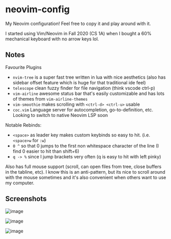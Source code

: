 ﻿# neovim-config

My Neovim configuration! Feel free to copy it and play around with it.

I started using Vim/Neovim in Fall 2020 (CS 1A) when I bought a 60% mechanical keyboard with no arrow keys lol.

## Notes
Favourite Plugins
- `nvim-tree` is a super fast tree written in lua with nice aesthetics (also has sidebar offset feature which is huge for that traditional ide feel)
- `telescope` clean fuzzy finder for file navigation (think vscode ctrl-p)
- `vim-airline` awesome status bar that's easily customizable and has lots of themes from `vim-airline-themes`
- `vim-smoothie` makes scrolling with `<ctrl-d> <ctrl-u>` usable
- `coc.vim` Language server for autocompletion, go-to-definition, etc. Looking to switch to native Neovim LSP soon

Notable Rebinds:
- `<space>` as leader key makes custom keybinds so easy to hit. (i.e. `<space>w` for `:w`) 
- `0 ^` so that 0 jumps to the first non whitespace character of the line (I find 0 easier to hit than shift+6)
- `q -> %` since I jump brackets very often (q is easy to hit with left pinky)

Also has full mouse support (scroll, can open files from tree, close buffers in the tabline, etc). I know this is an anti-pattern, but its nice to scroll around with the mouse sometimes and it's also convenient when others want to use my computer.

## Screenshots
![image](https://user-images.githubusercontent.com/20462187/125180847-01392680-e1cd-11eb-974c-a570e989c612.png)

![image](https://user-images.githubusercontent.com/20462187/125180890-5412de00-e1cd-11eb-94ac-643d5bd17c3d.png)

![image](https://user-images.githubusercontent.com/20462187/125180900-6db42580-e1cd-11eb-88f2-1050d9d4d82c.png)


